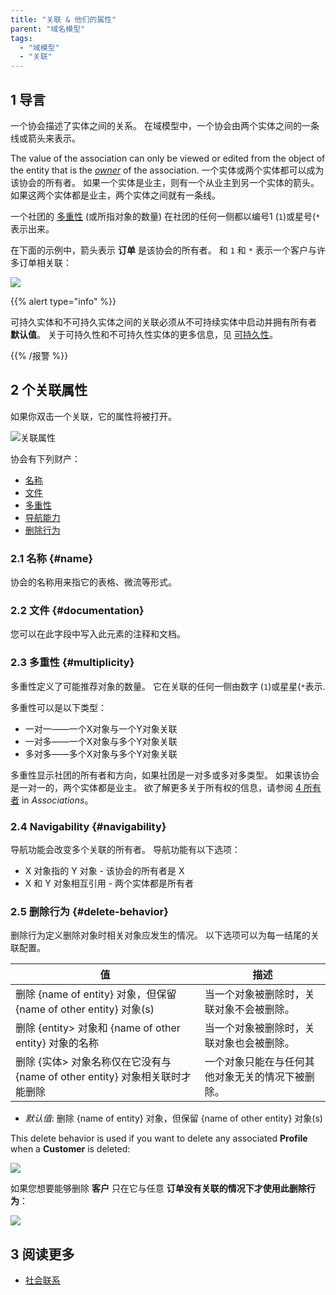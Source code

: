 ```yaml
---
title: "关联 & 他们的属性"
parent: "域名模型"
tags:
  - "域模型"
  - "关联"
---
```


## 1 导言

一个协会描述了实体之间的关系。 在域模型中，一个协会由两个实体之间的一条线或箭头来表示。

The value of the association can only be viewed or edited from the object of the entity that is the _[owner](associations#owner)_ of the association. 一个实体或两个实体都可以成为该协会的所有者。 如果一个实体是业主，则有一个从业主到另一个实体的箭头。 如果这两个实体都是业主，两个实体之间就有一条线。

一个社团的 [多重性](#multiplicity) (或所指对象的数量) 在社团的任何一侧都以编号1 (`1`)或星号(`*`表示出来。

在下面的示例中，箭头表示 **订单** 是该协会的所有者。 和 `1` 和 `*` 表示一个客户与许多订单相关联：

![](attachments/domain-model-editor/918217.png)

{{% alert type="info" %}}

可持久实体和不可持久实体之间的关联必须从不可持续实体中启动并拥有所有者 **默认值**。 关于可持久性和不可持久性实体的更多信息，见 [可持久性](persistability)。

{{% /报警 %}}

## 2 个关联属性

如果你双击一个关联，它的属性将被打开。

![关联属性](attachments/association-properties/dm-association-properties.png)


协会有下列财产：

* [名称](#name)
* [文件](#documentation)
* [多重性](#multiplicity)
* [导航能力](#navigability)
* [删除行为](#delete-behavior)

### 2.1 名称 {#name}

协会的名称用来指它的表格、微流等形式。

### 2.2 文件 {#documentation}

您可以在此字段中写入此元素的注释和文档。

### 2.3 多重性 {#multiplicity}

多重性定义了可能推荐对象的数量。 它在关联的任何一侧由数字 (`1`)或星星(`*`表示.

多重性可以是以下类型：

* 一对一——一个X对象与一个Y对象关联
* 一对多——一个X对象与多个Y对象关联
* 多对多——多个X对象与多个Y对象关联

多重性显示社团的所有者和方向，如果社团是一对多或多对多类型。 如果该协会是一对一的，两个实体都是业主。 欲了解更多关于所有权的信息，请参阅 [4 所有者](associations#owner) in *Associations*。

### 2.4 Navigability {#navigability}

导航功能会改变多个关联的所有者。 导航功能有以下选项：

* X 对象指的 Y 对象 - 该协会的所有者是 X
* X 和 Y 对象相互引用 - 两个实体都是所有者

### 2.5 删除行为 {#delete-behavior}

删除行为定义删除对象时相关对象应发生的情况。 以下选项可以为每一结尾的关联配置。

| 值                                                       | 描述                       |
| ------------------------------------------------------- | ------------------------ |
| 删除 {name of entity} 对象，但保留 {name of other entity} 对象(s) | 当一个对象被删除时，关联对象不会被删除。     |
| 删除 {entity> 对象和 {name of other entity} 对象的名称            | 当一个对象被删除时，关联对象也会被删除。     |
| 删除 {实体> 对象名称仅在它没有与 {name of other entity} 对象相关联时才能删除    | 一个对象只能在与任何其他对象无关的情况下被删除。 |

* *默认值*: 删除 {name of entity} 对象，但保留 {name of other entity} 对象(s)

This delete behavior is used if you want to delete any associated **Profile** when a **Customer** is deleted:

![](attachments/domain-model-editor/918143.png)

如果您想要能够删除 **客户** 只在它与任意 **订单没有关联的情况下才使用此删除行为**：

![](attachments/domain-model-editor/918146.png)

## 3 阅读更多

* [社会联系](关联)